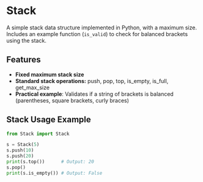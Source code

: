 # Stack

A simple stack data structure implemented in Python, with a maximum size.  
Includes an example function (`is_valid`) to check for balanced brackets using the stack.

## Features

- **Fixed maximum stack size**
- **Standard stack operations:** push, pop, top, is_empty, is_full, get_max_size
- **Practical example**: Validates if a string of brackets is balanced (parentheses, square brackets, curly braces)

## Stack Usage Example

```python
from Stack import Stack

s = Stack(5)
s.push(10)
s.push(20)
print(s.top())      # Output: 20
s.pop()
print(s.is_empty()) # Output: False
